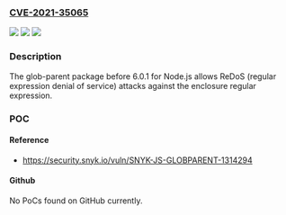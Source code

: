 ### [CVE-2021-35065](https://cve.mitre.org/cgi-bin/cvename.cgi?name=CVE-2021-35065)
![](https://img.shields.io/static/v1?label=Product&message=n%2Fa&color=blue)
![](https://img.shields.io/static/v1?label=Version&message=%3F%20n%2Fa%20&color=brighgreen)
![](https://img.shields.io/static/v1?label=Vulnerability&message=n%2Fa&color=brighgreen)

### Description

The glob-parent package before 6.0.1 for Node.js allows ReDoS (regular expression denial of service) attacks against the enclosure regular expression.

### POC

#### Reference
- https://security.snyk.io/vuln/SNYK-JS-GLOBPARENT-1314294

#### Github
No PoCs found on GitHub currently.


